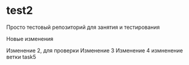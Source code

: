 # test2
Просто тестовый репозиторий для занятия и тестирования

Новые изменения

Изменение 2, для проверки
Изменение 3
Изменение 4
измненение ветки task5